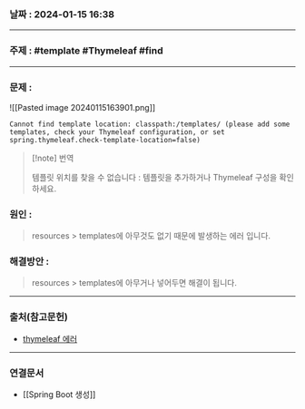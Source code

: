 ### 날짜 : 2024-01-15 16:38

___

### 주제 : #template #Thymeleaf #find

___

### 문제 : 

![[Pasted image 20240115163901.png]]

```
Cannot find template location: classpath:/templates/ (please add some templates, check your Thymeleaf configuration, or set spring.thymeleaf.check-template-location=false)
```

>[!note] 번역
> 
> 템플릿 위치를 찾을 수 없습니다 :
> 템플릿을 추가하거나 Thymeleaf 구성을 확인하세요.

### 원인 : 

> resources > templates에 아무것도 없기 때문에 발생하는 에러 입니다.

### 해결방안 : 

> resources > templates에 아무거나 넣어두면 해결이 됩니다.

___

### 출처(참고문헌)

- [thymeleaf 에러](https://www.inflearn.com/questions/298965/%EC%95%88%EB%85%95%ED%95%98%EC%84%B8%EC%9A%94-thymeleaf-%EC%97%90%EB%9F%AC-%EC%A7%88%EB%AC%B8%EC%9E%85%EB%8B%88%EB%8B%A4)

___

### 연결문서

- [[Spring Boot 생성]]

